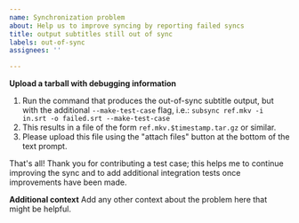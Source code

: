 ```yaml
---
name: Synchronization problem
about: Help us to improve syncing by reporting failed syncs
title: output subtitles still out of sync
labels: out-of-sync
assignees: ''

---
```


**Upload a tarball with debugging information**
1. Run the command that produces the out-of-sync subtitle output, but with the additional `--make-test-case` flag, i.e.: `subsync ref.mkv -i in.srt -o failed.srt --make-test-case`
2. This results in a file of the form `ref.mkv.$timestamp.tar.gz` or similar.
3. Please upload this file using the "attach files" button at the bottom of the text prompt.

That's all! Thank you for contributing a test case; this helps me to continue improving the sync and to add additional integration tests once improvements have been made.

**Additional context**
Add any other context about the problem here that might be helpful.
